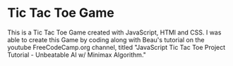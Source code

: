 # Tic Tac Toe Game

This is a Tic Tac Toe Game created with JavaScript, HTMl and CSS. I was able to create this Game by coding along with Beau's tutorial
on the youtube FreeCodeCamp.org channel, titled "JavaScript Tic Tac Toe Project Tutorial - Unbeatable AI w/ Minimax Algorithm." 
